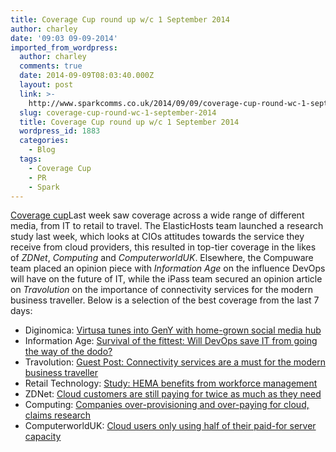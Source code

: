 ```yaml
---
title: Coverage Cup round up w/c 1 September 2014
author: charley
date: '09:03 09-09-2014'
imported_from_wordpress:
  author: charley
  comments: true
  date: 2014-09-09T08:03:40.000Z
  layout: post
  link: >-
    http://www.sparkcomms.co.uk/2014/09/09/coverage-cup-round-wc-1-september-2014/
  slug: coverage-cup-round-wc-1-september-2014
  title: Coverage Cup round up w/c 1 September 2014
  wordpress_id: 1883
  categories:
    - Blog
  tags:
    - Coverage Cup
    - PR
    - Spark
---
```


[Coverage cup](Coverage-cup-167x300.jpg)Last week saw coverage across a wide range of different media, from IT to retail to travel. The ElasticHosts team launched a research study last week, which looks at CIOs attitudes towards the service they receive from cloud providers, this resulted in top-tier coverage in the likes of _ZDNet_, _Computing_ and _ComputerworldUK_. Elsewhere, the Compuware team placed an opinion piece with _Information Age_ on the influence DevOps will have on the future of IT, while the iPass team secured an opinion article on _Travolution_ on the importance of connectivity services for the modern business traveller. Below is a selection of the best coverage from the last 7 days:

  * Diginomica: [Virtusa tunes into GenY with home-grown social media hub](http://diginomica.com/2014/09/02/virtusa-tunes-geny-home-grown-social-media-hub/#.VA2JS_mwJcR)
  * Information Age: [Survival of the fittest: Will DevOps save IT from going the way of the dodo?](http://www.information-age.com/industry/software/123458427/survival-fittest-will-devops-save-it-going-way-dodo)
  * Travolution: [Guest Post: Connectivity services are a must for the modern business traveller](http://www.travolution.co.uk/articles/2014/09/05/8154/guest-post-connectivity-services-are-a-must-for-the-modern-business-traveller.html)
  * Retail Technology: [Study: HEMA benefits from workforce management](http://www.retailtechnology.co.uk/news/5438/study:-hema-benefits-from-workforce-management)
  * ZDNet: [Cloud customers are still paying for twice as much as they need](http://www.zdnet.com/cloud-customers-are-still-paying-for-twice-as-much-as-they-need-7000033369/)
  * Computing: [Companies over-provisioning and over-paying for cloud, claims research](http://www.computing.co.uk/ctg/news/2363421/companies-over-provisioning-and-over-paying-for-cloud-claims-research)
  * ComputerworldUK: [Cloud users only using half of their paid-for server capacity](http://www.computerworlduk.com/news/cloud-computing/3543881/cloud-users-only-using-half-of-their-paid-for-server-capacity/)
